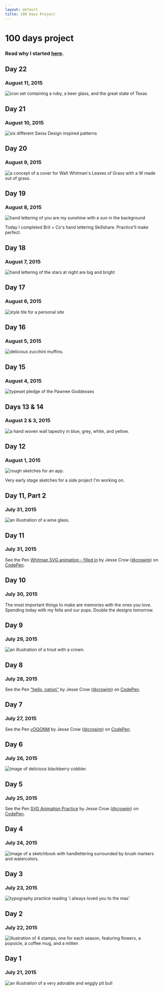 ```yaml
---
layout: default
title: 100 Days Project
---
```

<div class="wrapper">
  <h1>100 days project</h1>
  <h3 class="intro-text">Read why I started <a href="http://jessecrow.com/2015/07/22/starting-100-days.html">here</a>.</h3>
  <div class="day">
    <h2>Day 22</h2>
    <h3>August 11, 2015</h3>
    <img src="../img/100days/day22-huntericons.jpg" class="day-image" alt="icon set containing a ruby, a beer glass, and the great state of Texas">
  </div>
  <div class="day">
    <h2>Day 21</h2>
    <h3>August 10, 2015</h3>
    <img src="../img/100days/day21-patterns.jpg" class="day-image" alt="six different Swiss Design inspired patterns">
  </div>
  <div class="day">
    <h2>Day 20</h2>
    <h3>August 9, 2015</h3>
    <img src="../img/100days/day20-whitmancover.jpg" class="day-image" alt="a concept of a cover for Walt Whitman's Leaves of Grass with a W made out of grass.">
  </div>
  <div class="day">
    <h2>Day 19</h2>
    <h3>August 8, 2015</h3>
    <img src="../img/100days/day19-sunshine.jpg" class="day-image" alt="hand lettering of you are my sunshine with a sun in the background">
    <p>Today I completed Brit + Co's hand lettering Skillshare. Practice'll make perfect.</p>
  </div>
   <div class="day">
    <h2>Day 18</h2>
    <h3>August 7, 2015</h3>
    <img src="../img/100days/day18-texaslettering.jpg" class="day-image" alt="hand lettering of the stars at night are big and bright">
  </div>
  <div class="day">
    <h2>Day 17</h2>
    <h3>August 6, 2015</h3>
    <img src="../img/100days/day17-styletile.jpg" class="day-image" alt="style tile for a personal site">
  </div>
  <div class="day">
    <h2>Day 16</h2>
    <h3>August 5, 2015</h3>
    <img src="../img/100days/day16-muffins.jpg" class="day-image" alt="delicious zucchini muffins.">
  </div>
  <div class="day">
    <h2>Day 15</h2>
    <h3>August 4, 2015</h3>
    <img src="../img/100days/day15-pawneegoddesses.jpg" class="day-image" alt="typeset pledge of the Pawnee Goddesses">
  </div>
  <div class="day">
    <h2>Days 13 &amp; 14</h2>
    <h3>August 2 &amp; 3, 2015</h3>
    <img src="../img/100days/days1314-weaving.jpg" class="day-image" alt="a hand woven wall tapestry in blue, grey, white, and yellow.">
  </div>
  <div class="day">
    <h2>Day 12</h2>
    <h3>August 1, 2015</h3>
    <img src="../img/100days/day12-earlypermutosketches.jpg" class="day-image" alt="rough sketches for an app.">
    <p>Very early stage sketches for a side project I'm working on.</p>
  </div>
  <div class="day">
    <h2>Day 11, Part 2</h2>
    <h3>July 31, 2015</h3>
    <img src="../img/100days/day11-winetime.jpg" class="day-image" alt="an illustration of a wine glass.">
  </div>
  <div class="day">
    <h2>Day 11</h2>
    <h3>July 31, 2015</h3>
    <p data-height="302" data-theme-id="12329" data-slug-hash="RPqZjJ" data-default-tab="result" data-user="crowjm" class='codepen'>See the Pen <a href='http://codepen.io/crowjm/pen/RPqZjJ/'>Whitman SVG animation - filled in</a> by Jesse Crow (<a href='http://codepen.io/crowjm'>@crowjm</a>) on <a href='http://codepen.io'>CodePen</a>.</p>
    <script async src="//assets.codepen.io/assets/embed/ei.js"></script>
  </div>
  <div class="day">
    <h2>Day 10</h2>
    <h3>July 30, 2015</h3>
    <p>The most important things to make are memories with the ones you love. Spending today with my fella and our pups. Double the designs tomorrow.</p>
  </div>
  <div class="day">
    <h2>Day 9</h2>
    <h3>July 29, 2015</h3>
    <img src="../img/100days/day9-troutking.jpg" class="day-image" alt="an illustration of a trout with a crown.">
  </div>
  <div class="day">
    <h2>Day 8</h2>
    <h3>July 28, 2015</h3>
    <p data-height="302" data-theme-id="12329" data-slug-hash="xGQLEg" data-default-tab="result" data-user="crowjm" class='codepen'>See the Pen <a href='http://codepen.io/crowjm/pen/xGQLEg/'>"hello, nation"</a> by Jesse Crow (<a href='http://codepen.io/crowjm'>@crowjm</a>) on <a href='http://codepen.io'>CodePen</a>.</p>
    <script async src="//assets.codepen.io/assets/embed/ei.js"></script>
  </div>
  <div class="day">
    <h2>Day 7</h2>
    <h3>July 27, 2015</h3>
    <p class="day-image" data-height="268" data-theme-id="12329" data-slug-hash="vOQONM" data-default-tab="result" data-user="crowjm" class='codepen'>See the Pen <a href='http://codepen.io/crowjm/pen/vOQONM/'>vOQONM</a> by Jesse Crow (<a href='http://codepen.io/crowjm'>@crowjm</a>) on <a href='http://codepen.io'>CodePen</a>.</p>
    <script async src="//assets.codepen.io/assets/embed/ei.js"></script>
    <script async src="//assets.codepen.io/assets/embed/ei.js"></script>
  </div>
  <div class="day">
    <h2>Day 6</h2>
    <h3>July 26, 2015</h3>
    <img src="../img/100days/day6-cobbler.jpg" class="day-image" alt="image of delicious blackberry cobbler.">
  </div>
  <div class="day">
    <h2>Day 5</h2>
    <h3>July 25, 2015</h3>
    <p class="day-image" data-height="268" data-theme-id="12329" data-slug-hash="bdmMRP" data-default-tab="result" data-user="crowjm" class='codepen'>See the Pen <a href='http://codepen.io/crowjm/pen/bdmMRP/'>SVG Animation Practice</a> by Jesse Crow (<a href='http://codepen.io/crowjm'>@crowjm</a>) on <a href='http://codepen.io'>CodePen</a>.</p>
    <script async src="//assets.codepen.io/assets/embed/ei.js"></script>
  </div>
  <div class="day">
    <h2>Day 4</h2>
    <h3>July 24, 2015</h3>
    <img src="../img/100days/day4-handletteringpractice.jpg" class="day-image" alt="image of a sketchbook with handlettering surrounded by brush markers and watercolors.">
  </div>
  <div class="day">
    <h2>Day 3</h2>
    <h3>July 23, 2015</h3>
    <img src="../img/100days/day3-punksinthebeerlight.jpg" class="day-image" alt="typography practice reading 'i always loved you to the max'">
  </div>
  <div class="day">
    <h2>Day 2</h2>
    <h3>July 22, 2015</h3>
    <img src="../img/100days/day2-stamps.jpg" class="day-image" alt="illustration of 4 stamps, one for each season, featuring flowers, a popsicle, a coffee mug, and a mitten">
  </div>
  <div class="day">
    <h2>Day 1</h2>
    <h3>July 21, 2015</h3>
    <img src="../img/100days/day1-scarlett.jpg" class="day-image" alt="an illustration of a very adorable and wiggly pit bull">
  </div>
  <script>
  (function(i,s,o,g,r,a,m){i['GoogleAnalyticsObject']=r;i[r]=i[r]||function(){
  (i[r].q=i[r].q||[]).push(arguments)},i[r].l=1*new Date();a=s.createElement(o),
  m=s.getElementsByTagName(o)[0];a.async=1;a.src=g;m.parentNode.insertBefore(a,m)
  })(window,document,'script','//www.google-analytics.com/analytics.js','ga');
  ga('create', 'UA-61501368-1', 'auto');
  ga('send', 'pageview');
  </script>